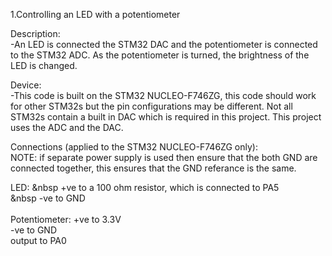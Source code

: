1.Controlling an LED with a potentiometer<br>

Description:<br>
  -An LED is connected the STM32 DAC and the potentiometer is connected to the STM32 ADC.
   As the potentiometer is turned, the brightness of the LED is changed.

Device:<br>
  -This code is built on the STM32 NUCLEO-F746ZG, this code should work for other 
   STM32s but the pin configurations may be different. Not all STM32s contain a 
   built in DAC which is required in this project. This project uses the ADC and
   the DAC.

Connections (applied to the STM32 NUCLEO-F746ZG only): <br>
  NOTE: if separate power supply is used then ensure that the both GND are connected together,
  this ensures that the GND referance is the same.

  LED: 
&nbsp  +ve to a 100 ohm resistor, which is connected to PA5 <br>
&nbsp  -ve to GND <br>
    <br>
  Potentiometer: 
    +ve to 3.3V <br>
    -ve to GND <br>
    output to PA0 
    
 
